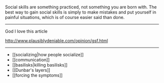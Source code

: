 Social skills are something practiced, not something you are born with. The best way to gain social skills is simply to make mistakes and put yourself in painful situations, which is of course easier said than done.

----

God I love this article

http://www.plausiblydeniable.com/opinion/gsf.html

-----

 - [[socializing|how people socialize]]
 - [[communication]]
 - [[basilisks|killing basilisks]]
 - [[Dunbar's layers]]
 - [[forcing the symptoms]]

